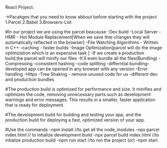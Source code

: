 React Project:

->Pacakges that you need to know abbout before starting with the project
1.Parcel
2.Babel
3.Browsers-List

#In our project we are using the parcel beacause
-Dev build
-Local Server
-HMR - Hot Module Replacement[When we save thte changes they will automatically reflected in the browser]
-File Watching Algorithms - Written in C++
-caching - faster builds
-Image Optimization[parcel will do the image optimization which is an expensive task ]
-If we create a production build,the parcel will minify our files
-It`ll even bundle all the files(Bundling)
-Compressing
-consistent hashing
-code splitting
-differntial bundling-developed app can be opened in any browser with any version
-Error handling
-Https
-Tree Shaking - remove unused code for us
-different dev and production bundles

#The production build is optimized for performance and size. It minifies and optimizes the code, removing unnecessary parts such as development warnings and error messages. This results in a smaller, faster application that is ready for deployment.

#The development build for building and testing your app, and the production build for deploying a fast, optimized version of your app.

#Use the commands
-npm install //to get all the node_modules
-npx parcel index.html // to intialize development build
-npx parcel build index.html //to intialize production build
-npm run start //to run the project
(or)
-npm start
